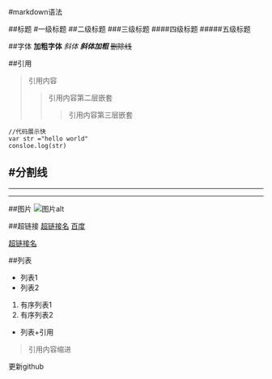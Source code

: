 #markdown语法

##标题
#一级标题
##二级标题
###三级标题
####四级标题
#####五级标题

##字体
**加粗字体**
*斜体*
***斜体加粗***
~~删除线~~

##引用
>引用内容
>>引用内容第二层嵌套
>>>引用内容第三层嵌套


```
//代码展示快
var str ="hello world"
consloe.log(str)
```

#分割线
---
----
***

##图片
![图片alt](图片地址 "图片title")

##超链接
[超链接名](超链接地址 "超链接title")
[百度](http://www.baidu.com "百度")

<a href="超链接地址" target="_blank">超链接名</a>

##列表
- 列表1
- 列表2

1. 有序列表1
2. 有序列表2

- 列表+引用
 > 引用内容缩进

 更新github

